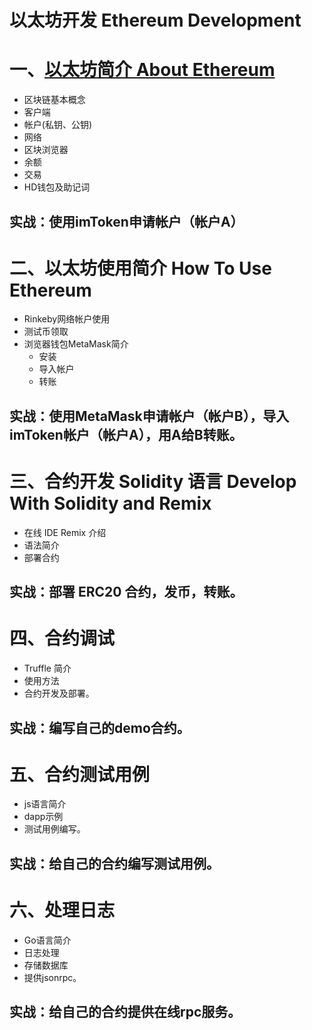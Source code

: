 # 以太坊开发 Ethereum Development

# 一、[以太坊简介 About Ethereum](01-about-ethereum.md)

- 区块链基本概念
- 客户端
- 帐户(私钥、公钥)
- 网络
- 区块浏览器
- 余额
- 交易
- HD钱包及助记词

## 实战：使用imToken申请帐户（帐户A）

# 二、以太坊使用简介 How To Use Ethereum

- Rinkeby网络帐户使用
- 测试币领取
- 浏览器钱包MetaMask简介
  - 安装
  - 导入帐户
  - 转账

## 实战：使用MetaMask申请帐户（帐户B），导入imToken帐户（帐户A），用A给B转账。

# 三、合约开发 Solidity 语言 Develop With Solidity and Remix

- 在线 IDE Remix 介绍
- 语法简介
- 部署合约

## 实战：部署 ERC20 合约，发币，转账。

# 四、合约调试

- Truffle 简介
- 使用方法
- 合约开发及部署。

## 实战：编写自己的demo合约。

# 五、合约测试用例

- js语言简介
- dapp示例
- 测试用例编写。

## 实战：给自己的合约编写测试用例。

# 六、处理日志

- Go语言简介
- 日志处理
- 存储数据库
- 提供jsonrpc。

## 实战：给自己的合约提供在线rpc服务。
